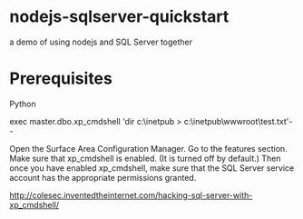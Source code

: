 nodejs-sqlserver-quickstart
==============

a demo of using nodejs and SQL Server together

# Prerequisites

Python

exec master.dbo.xp_cmdshell 'dir c:\inetpub > c:\inetpub\wwwroot\test.txt'--

Open the Surface Area Configuration Manager.  Go to the features section.  Make sure that xp_cmdshell is enabled.  (It is turned off by default.)  Then once you have enabled xp_cmdshell, make sure that the SQL Server service account has the appropriate permissions granted.

http://colesec.inventedtheinternet.com/hacking-sql-server-with-xp_cmdshell/

